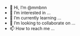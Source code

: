 - 👋 Hi, I’m @mmbnn
- 👀 I’m interested in ...
- 🌱 I’m currently learning ...
- 💞️ I’m looking to collaborate on ...
- 📫 How to reach me ...

<!---
mmbnn/mmbnn is a ✨ special ✨ repository because its `README.md` (this file) appears on your GitHub profile.
You can click the Preview link to take a look at your changes.
--->
